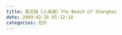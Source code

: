 ```yaml
---
title: 英文版《上海滩》The Beach of ShangHai
date: 2009-02-26 01:12:18
categories: 短片
---
```


<object height="385" width="480"><param name="movie" value="http://www.youtube.com/v/8XVTiOq68CQ?fs=1&hl=zh_TW"></param><param name="allowFullScreen" value="true"></param><param name="allowscriptaccess" value="always"></param><embed allowfullscreen="true" allowscriptaccess="always" height="385" src="http://www.youtube.com/v/8XVTiOq68CQ?fs=1&hl=zh_TW" type="application/x-shockwave-flash" width="480"></embed></object>